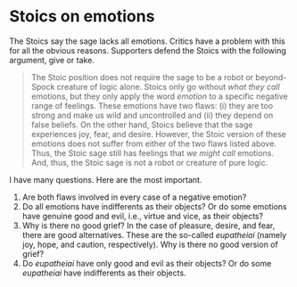 # Stoics on emotions

The Stoics say the sage lacks all emotions. Critics have a problem with this for
all the obvious reasons. Supporters defend the Stoics with the following
argument, give or take.

> The Stoic position does not require the sage to be a robot or beyond-Spock
> creature of logic alone. Stoics only go without *what they call* emotions, but
> they only apply the word *emotion* to a specific negative range of feelings.
> These emotions have two flaws: (i) they are too strong and make us wild and
> uncontrolled and (ii) they depend on false beliefs. On the other hand, Stoics
> believe that the sage experiences joy, fear, and desire. However, the Stoic
> version of these emotions does not suffer from either of the two flaws listed
> above. Thus, the Stoic sage still has feelings that *we might call* emotions.
> And, thus, the Stoic sage is not a robot or creature of pure logic.

I have many questions. Here are the most important.

1. Are both flaws involved in every case of a negative emotion?
1. Do all emotions have indifferents as their objects? Or do some emotions have
   genuine good and evil, i.e., virtue and vice, as their objects?
1. Why is there no good grief? In the case of pleasure, desire, and fear, there
   are good alternatives. These are the so-called *eupatheiai* (namely joy,
   hope, and caution, respectively). Why is there no good version of grief?
1. Do *eupatheiai* have only good and evil as their objects? Or do some
   *eupatheiai* have indifferents as their objects.
